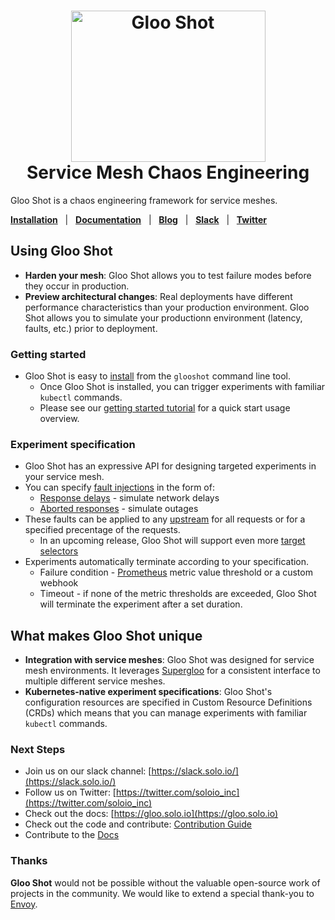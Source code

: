 <h1 align="center">
    <img src="img/glooshot.png" alt="Gloo Shot" width="311" height="242">
  <br>
  Service Mesh Chaos Engineering
</h1>

Gloo Shot is a chaos engineering framework for service meshes.


[**Installation**](https://glooshot.solo.io/installation/) &nbsp; |
&nbsp; [**Documentation**](https://glooshot.solo.io/) &nbsp; |
&nbsp; [**Blog**](https://medium.com/solo-io/) &nbsp; |
&nbsp; [**Slack**](https://slack.solo.io) &nbsp; |
&nbsp; [**Twitter**](https://twitter.com/soloio_inc)


## Using Gloo Shot
- **Harden your mesh**: Gloo Shot allows you to test failure modes before they occur in production.
- **Preview architectural changes**: Real deployments have different performance characteristics than your production environment. Gloo Shot allows you to simulate your productionn
 environment (latency, faults, etc.) prior to deployment.

### Getting started

- Gloo Shot is easy to [install](glooshot.solo.io/installation/install/) from the `glooshot` command line tool.
  - Once Gloo Shot is installed, you can trigger experiments with familiar `kubectl` commands.
  - Please see our [getting started tutorial](glooshot.solo.io/tutorial/bookinfo_tutorial/) for a quick start usage overview.

### Experiment specification

- Gloo Shot has an expressive API for designing targeted experiments in your service mesh.
- You can specify [fault injections](glooshot.solo.io/v1/github.com/solo-io/supergloo/api/v1/routing.proto.sk/#faultinjection) in the form of:
  - [Response delays](glooshot.solo.io/v1/github.com/solo-io/supergloo/api/v1/routing.proto.sk/#delay) - simulate network delays
  - [Aborted responses](glooshot.solo.io/v1/github.com/solo-io/supergloo/api/v1/routing.proto.sk/#abort) - simulate outages
- These faults can be applied to any [upstream](https://gloo.solo.io/v1/github.com/solo-io/gloo/projects/gloo/api/v1/upstream.proto.sk/#Upstream) for all requests or for a specified precentage of the requests.
  - In an upcoming release, Gloo Shot will support even more [target selectors](https://supergloo.solo.io/v1/github.com/solo-io/supergloo/api/v1/selector.proto.sk/)
- Experiments automatically terminate according to your specification.
  - Failure condition - [Prometheus](https://prometheus.io/) metric value threshold or a custom webhook
  - Timeout - if none of the metric thresholds are exceeded, Gloo Shot will terminate the experiment after a set duration.


## What makes Gloo Shot unique
- **Integration with service meshes**: Gloo Shot was designed for service mesh environments. It leverages [Supergloo](https://supergloo.solo.io/) for a consistent interface to multiple different service meshes.
- **Kubernetes-native experiment specifications**: Gloo Shot's configuration resources are specified in Custom Resource Definitions (CRDs) which means that you can manage experiments with familiar `kubectl` commands.


### Next Steps
- Join us on our slack channel: [https://slack.solo.io/](https://slack.solo.io/)
- Follow us on Twitter: [https://twitter.com/soloio_inc](https://twitter.com/soloio_inc)
- Check out the docs: [https://gloo.solo.io](https://gloo.solo.io)
- Check out the code and contribute: [Contribution Guide](CONTRIBUTING.md)
- Contribute to the [Docs](https://github.com/solo-io/solo-docs)

### Thanks

**Gloo Shot** would not be possible without the valuable open-source work of projects in the community. We would like to extend a special thank-you to [Envoy](https://www.envoyproxy.io).
